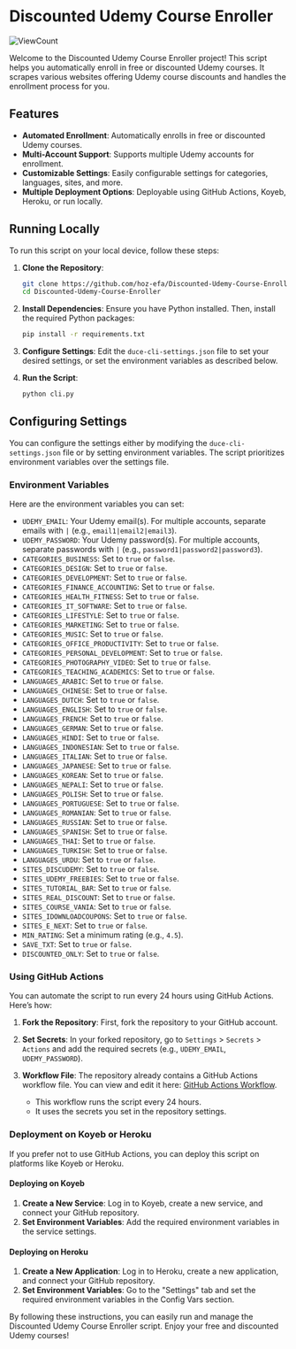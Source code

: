 
# Discounted Udemy Course Enroller

![ViewCount](https://views.whatilearened.today/views/github/hoz-efa/Discounted-Udemy-Course-Enroller.svg)

Welcome to the Discounted Udemy Course Enroller project! This script helps you automatically enroll in free or discounted Udemy courses. It scrapes various websites offering Udemy course discounts and handles the enrollment process for you.

## Features

- **Automated Enrollment**: Automatically enrolls in free or discounted Udemy courses.
- **Multi-Account Support**: Supports multiple Udemy accounts for enrollment.
- **Customizable Settings**: Easily configurable settings for categories, languages, sites, and more.
- **Multiple Deployment Options**: Deployable using GitHub Actions, Koyeb, Heroku, or run locally.

## Running Locally

To run this script on your local device, follow these steps:

1. **Clone the Repository**:
   ```bash
   git clone https://github.com/hoz-efa/Discounted-Udemy-Course-Enroller.git
   cd Discounted-Udemy-Course-Enroller
   ```

2. **Install Dependencies**:
   Ensure you have Python installed. Then, install the required Python packages:
   ```bash
   pip install -r requirements.txt
   ```

3. **Configure Settings**:
   Edit the `duce-cli-settings.json` file to set your desired settings, or set the environment variables as described below.

4. **Run the Script**:
   ```bash
   python cli.py
   ```

## Configuring Settings

You can configure the settings either by modifying the `duce-cli-settings.json` file or by setting environment variables. The script prioritizes environment variables over the settings file.

### Environment Variables

Here are the environment variables you can set:

- `UDEMY_EMAIL`: Your Udemy email(s). For multiple accounts, separate emails with `|` (e.g., `email1|email2|email3`).
- `UDEMY_PASSWORD`: Your Udemy password(s). For multiple accounts, separate passwords with `|` (e.g., `password1|password2|password3`).
- `CATEGORIES_BUSINESS`: Set to `true` or `false`.
- `CATEGORIES_DESIGN`: Set to `true` or `false`.
- `CATEGORIES_DEVELOPMENT`: Set to `true` or `false`.
- `CATEGORIES_FINANCE_ACCOUNTING`: Set to `true` or `false`.
- `CATEGORIES_HEALTH_FITNESS`: Set to `true` or `false`.
- `CATEGORIES_IT_SOFTWARE`: Set to `true` or `false`.
- `CATEGORIES_LIFESTYLE`: Set to `true` or `false`.
- `CATEGORIES_MARKETING`: Set to `true` or `false`.
- `CATEGORIES_MUSIC`: Set to `true` or `false`.
- `CATEGORIES_OFFICE_PRODUCTIVITY`: Set to `true` or `false`.
- `CATEGORIES_PERSONAL_DEVELOPMENT`: Set to `true` or `false`.
- `CATEGORIES_PHOTOGRAPHY_VIDEO`: Set to `true` or `false`.
- `CATEGORIES_TEACHING_ACADEMICS`: Set to `true` or `false`.
- `LANGUAGES_ARABIC`: Set to `true` or `false`.
- `LANGUAGES_CHINESE`: Set to `true` or `false`.
- `LANGUAGES_DUTCH`: Set to `true` or `false`.
- `LANGUAGES_ENGLISH`: Set to `true` or `false`.
- `LANGUAGES_FRENCH`: Set to `true` or `false`.
- `LANGUAGES_GERMAN`: Set to `true` or `false`.
- `LANGUAGES_HINDI`: Set to `true` or `false`.
- `LANGUAGES_INDONESIAN`: Set to `true` or `false`.
- `LANGUAGES_ITALIAN`: Set to `true` or `false`.
- `LANGUAGES_JAPANESE`: Set to `true` or `false`.
- `LANGUAGES_KOREAN`: Set to `true` or `false`.
- `LANGUAGES_NEPALI`: Set to `true` or `false`.
- `LANGUAGES_POLISH`: Set to `true` or `false`.
- `LANGUAGES_PORTUGUESE`: Set to `true` or `false`.
- `LANGUAGES_ROMANIAN`: Set to `true` or `false`.
- `LANGUAGES_RUSSIAN`: Set to `true` or `false`.
- `LANGUAGES_SPANISH`: Set to `true` or `false`.
- `LANGUAGES_THAI`: Set to `true` or `false`.
- `LANGUAGES_TURKISH`: Set to `true` or `false`.
- `LANGUAGES_URDU`: Set to `true` or `false`.
- `SITES_DISCUDEMY`: Set to `true` or `false`.
- `SITES_UDEMY_FREEBIES`: Set to `true` or `false`.
- `SITES_TUTORIAL_BAR`: Set to `true` or `false`.
- `SITES_REAL_DISCOUNT`: Set to `true` or `false`.
- `SITES_COURSE_VANIA`: Set to `true` or `false`.
- `SITES_IDOWNLOADCOUPONS`: Set to `true` or `false`.
- `SITES_E_NEXT`: Set to `true` or `false`.
- `MIN_RATING`: Set a minimum rating (e.g., `4.5`).
- `SAVE_TXT`: Set to `true` or `false`.
- `DISCOUNTED_ONLY`: Set to `true` or `false`.

### Using GitHub Actions

You can automate the script to run every 24 hours using GitHub Actions. Here’s how:

1. **Fork the Repository**: First, fork the repository to your GitHub account.

2. **Set Secrets**: In your forked repository, go to `Settings` > `Secrets` > `Actions` and add the required secrets (e.g., `UDEMY_EMAIL`, `UDEMY_PASSWORD`).

3. **Workflow File**: The repository already contains a GitHub Actions workflow file. You can view and edit it here: [GitHub Actions Workflow](https://github.com/hoz-efa/Discounted-Udemy-Course-Enroller/blob/cli/.github/workflows/ci.yml).

   - This workflow runs the script every 24 hours.
   - It uses the secrets you set in the repository settings.

### Deployment on Koyeb or Heroku

If you prefer not to use GitHub Actions, you can deploy this script on platforms like Koyeb or Heroku.

#### Deploying on Koyeb

1. **Create a New Service**: Log in to Koyeb, create a new service, and connect your GitHub repository.
2. **Set Environment Variables**: Add the required environment variables in the service settings.

#### Deploying on Heroku

1. **Create a New Application**: Log in to Heroku, create a new application, and connect your GitHub repository.
2. **Set Environment Variables**: Go to the "Settings" tab and set the required environment variables in the Config Vars section.

By following these instructions, you can easily run and manage the Discounted Udemy Course Enroller script. Enjoy your free and discounted Udemy courses!
